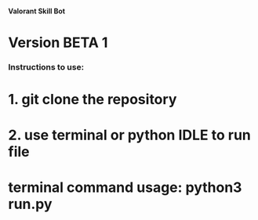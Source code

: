 #### Valorant Skill Bot
# Version BETA 1

### Instructions to use:
# 1. git clone the repository
# 2. use terminal or python IDLE to run file
# terminal command usage: python3 run.py

